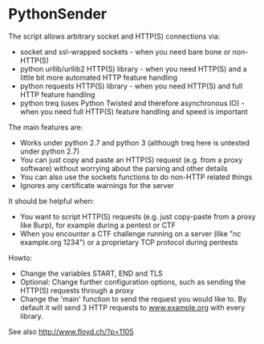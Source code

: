 # PythonSender

The script allows arbitrary socket and HTTP(S) connections via:

* socket and ssl-wrapped sockets - when you need bare bone or non-HTTP(S)
* python urllib/urllib2 HTTP(S) library - when you need HTTP(S) and a little bit more automated HTTP feature handling
* python requests HTTP(S) library - when you need HTTP(S) and full HTTP feature handling
* python treq (uses Python Twisted and therefore asynchronous IO) - when you need full HTTP(S) feature handling and speed is important


The main features are:

* Works under python 2.7 and python 3 (although treq here is untested under python 2.7)
* You can just copy and paste an HTTP(S) request (e.g. from a proxy software) without worrying about the parsing and other details
* You can also use the sockets functions to do non-HTTP related things
* Ignores any certificate warnings for the server


It should be helpful when:

* You want to script HTTP(S) requests (e.g. just copy-paste from a proxy like Burp), for example during a pentest or CTF
* When you encounter a CTF challenge running on a server (like "nc example.org 1234") or a proprietary TCP protocol during pentests


Howto:

* Change the variables START, END and TLS
* Optional: Change further configuration options, such as sending the HTTP(S) requests through a proxy
* Change the 'main' function to send the request you would like to. By default it will send 3 HTTP requests to www.example.org with every library.


See also http://www.floyd.ch/?p=1105

